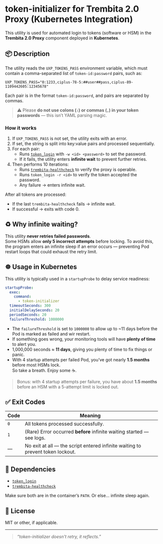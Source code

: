 # token-initializer for Trembita 2.0 Proxy (Kubernetes Integration)

This utility is used for automated login to tokens (software or HSM) in the **Trembita 2.0 Proxy** component deployed in **Kubernetes**.

## 📦 Description

The utility reads the `UXP_TOKENS_PASS` environment variable, which must contain a comma-separated list of `token-id:password` pairs, such as:

```
UXP_TOKENS_PASS="0:1233,ciplus-78-5:##user##pass,ciplus-89-1109442605:12345678"
```

Each pair is in the format `token-id:password`, and pairs are separated by commas.

> ⚠️ Please **do not use colons (`:`) or commas (`,`) in your token passwords** — this isn’t YAML parsing magic.


### How it works

1. If `UXP_TOKENS_PASS` is not set, the utility exits with an error.
2. If set, the string is split into key:value pairs and processed sequentially.
3. For each pair:
   - Runs [`token_login`](https://github.com/kshypachov/token_login) with `-w <id> <password>` to set the password.
   - If it fails, the utility enters **infinite wait** to prevent further retries.
4. Then performs 10 iterations:
   - Runs [`trembita-healthcheck`](https://github.com/kshypachov/trembita-healthcheck) to verify the proxy is operable.
   - Runs `token_login -r <id>` to verify the token accepted the password.
   - Any failure → enters infinite wait.

After all tokens are processed:
- If the last `trembita-healthcheck` fails → infinite wait.
- If successful → exits with code 0.

## ♻️ Why infinite waiting?

This utility **never retries failed passwords**.  
Some HSMs allow **only 5 incorrect attempts** before locking. To avoid this, the program enters an infinite sleep if an error occurs — preventing Pod restart loops that could exhaust the retry limit.

## ☸️ Usage in Kubernetes

This utility is typically used in a `startupProbe` to delay service readiness:

```yaml
startupProbe:
  exec:
    command:
      - token-initializer
  timeoutSeconds: 300
  initialDelaySeconds: 20
  periodSeconds: 20
  failureThreshold: 1000000
```

- The `failureThreshold` is set to `1000000` to allow up to ~11 days before the Pod is marked as failed and wir restart.
- If something goes wrong, your monitoring tools will have **plenty of time** to alert you.
- 1,000,000 seconds ≈ **11 days**, giving you plenty of time to fix things or panic.
- With 4 startup attempts per failed Pod, you’ve got nearly **1.5 months** before most HSMs lock.  
  So take a breath. Enjoy some ☕.

> Bonus: with 4 startup attempts per failure, you have about **1.5 months** before an HSM with a 5-attempt limit is locked out.

## ✅ Exit Codes

| Code | Meaning |
|------|---------|
| `0`  | All tokens processed successfully. |
| `1`  | (Rare) Error occurred **before** infinite waiting started — see logs. |
| —    | No exit at all — the script entered infinite waiting to prevent token lockout. |

## 🔗 Dependencies

- [`token_login`](https://github.com/kshypachov/token_login)
- [`trembita-healthcheck`](https://github.com/kshypachov/trembita-healthcheck)

Make sure both are in the container’s `PATH`. Or else… infinite sleep again.

## 📄 License

MIT or other, if applicable.

---

> _“token-initializer doesn't retry, it reflects.”_

